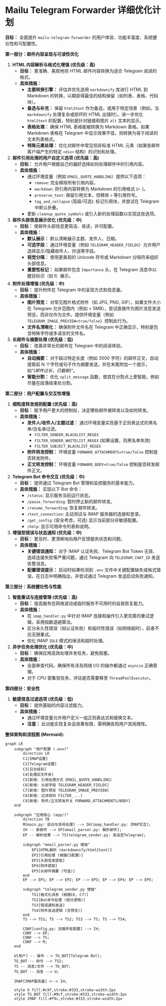 # Mailu Telegram Forwarder 详细优化计划

**目标：** 全面提升 `mailu-telegram-forwarder` 的用户体验、功能丰富度、系统健壮性和可配置性。

**第一部分：邮件内容呈现与可读性优化**

1.  **HTML 内容解析与格式化增强 (优先级：高)**
    *   **目标：** 更准确、美观地将 HTML 邮件内容转换为适合 Telegram 阅读的格式。
    *   **具体措施：**
        *   **主要转换引擎：** 评估并优先选用 `markdownify` 库进行 HTML 到 Markdown 的转换，以期获得最佳的结构保留（如列表、表格、代码块）。
        *   **备选与补充：** 保留 `html2text` 作为备选，或用于特定场景（例如，当 `markdownify` 处理复杂或损坏的 HTML 出错时）。进一步优化 `html2text` 的配置，特别是针对链接和图片 `alt` 文本的显示。
        *   **表格处理：** 确保 HTML 表格能被转换为 Markdown 表格。如果 Markdown 表格在 Telegram 中显示效果不佳，则转换为易于阅读的文本列表格式。
        *   **特殊元素处理：** 优化对邮件中常见但非标准 HTML 元素（如某些邮件客户端产生的特定 `<div>` 结构）的识别和处理。
2.  **邮件引用处理的用户自定义选项 (优先级：高)**
    *   **目标：** 允许用户根据自己的偏好选择如何处理邮件中的引用内容。
    *   **具体措施：**
        *   通过环境变量（例如 `EMAIL_QUOTE_HANDLING`）提供以下选项：
            *   `remove`: 完全移除所有引用内容。
            *   `markdown`: 将引用内容转换为 Markdown 的引用格式 (`> `)。
            *   `preserve_text`: 保留引用文本，但移除 `>` 等引用符号。
            *   `tag_and_collapse` (高级/可选): 标记引用块，并尝试在 Telegram 中默认折叠。
        *   更新 `cleanup_quote_symbols` 或引入新的处理函数以实现这些选项。
3.  **邮件头部信息展示优化 (优先级：中)**
    *   **目标：** 使邮件头部信息更简洁、易读，并可配置。
    *   **具体措施：**
        *   **默认展示：** 默认清晰展示主题、发件人、日期。
        *   **可选字段：** 通过环境变量（例如 `TELEGRAM_HEADER_FIELDS`）允许用户选择显示/隐藏收件人、抄送等字段。
        *   **视觉分隔：** 使用更美观的 Unicode 符号或 Markdown 分隔符来组织头部信息。
        *   **重要性标记：** 如果邮件包含 `Importance` 头，在 Telegram 消息中以醒目标识（如 ❗）展示。
4.  **附件处理增强 (优先级：中)**
    *   **目标：** 提升附件在 Telegram 中的呈现方式和信息量。
    *   **具体措施：**
        *   **图片预览：** 对常见图片格式附件（如 JPG, PNG, GIF），如果文件大小在 Telegram 允许范围内（例如 < 5MB），尝试直接作为图片消息发送预览，而非仅作为文件。提供环境变量（例如 `TELEGRAM_IMAGE_PREVIEW=true/false`）控制此行为。
        *   **文件名清晰化：** 确保附件文件名在 Telegram 中正确显示，特别是包含特殊字符或多语言的文件名。
5.  **长邮件与摘要处理 (优先级：低)**
    *   **目标：** 改善非常长的邮件在 Telegram 中的阅读体验。
    *   **具体措施：**
        *   **自动摘要：** 对于超过特定长度（例如 3000 字符）的邮件正文，自动提取前 N 个字符或句子作为摘要发送，并在末尾附加一个提示，如“_(邮件过长，已截断)_”。
        *   **智能分割：** 优化 `split_message` 函数，使其在分割点上更智能，例如尽量在段落结束处分割。

**第二部分：用户配置与交互性增强**

1.  **细粒度转发规则配置 (优先级：高)**
    *   **目标：** 赋予用户更大的控制权，决定哪些邮件被转发以及如何转发。
    *   **具体措施：**
        *   **发件人/收件人/主题过滤：** 通过环境变量实现基于正则表达式的黑名单/白名单过滤。
            *   `FILTER_SENDER_BLACKLIST_REGEX`
            *   `FILTER_SENDER_WHITELIST_REGEX` (如果设置，则黑名单失效)
            *   `FILTER_SUBJECT_BLACKLIST_REGEX`
        *   **附件转发控制：** 环境变量 `FORWARD_ATTACHMENTS=true/false` 控制是否转发附件。
        *   **正文转发控制：** 环境变量 `FORWARD_BODY=true/false` 控制是否转发邮件正文。
2.  **Telegram Bot 命令交互 (优先级：中)**
    *   **目标：** 提供通过 Telegram Bot 管理和监控服务的基本能力。
    *   **具体措施：** 实现以下 Bot 命令：
        *   `/status`: 显示服务当前运行状态。
        *   `/pause_forwarding`: 暂时停止新的邮件转发。
        *   `/resume_forwarding`: 恢复邮件转发。
        *   `/test_connection`: 主动测试与 IMAP 服务器的连接和登录。
        *   `/get_config`: (安全考虑，可选) 显示当前部分非敏感配置。
        *   `/help`: 显示可用命令列表和说明。
3.  **增强型错误与状态通知 (优先级：中)**
    *   **目标：** 更及时、更清晰地向用户反馈服务状态和问题。
    *   **具体措施：**
        *   **关键错误通知：** 对于 IMAP 认证失败、Telegram Bot Token 无效、连续连接失败等严重问题，通过 Telegram 向 `TELEGRAM_CHAT_ID` 发送告警消息。
        *   **配置错误提示：** 启动时如果检测到 `.env` 文件中关键配置缺失或格式错误，在日志中明确指出，并尝试通过 Telegram 发送启动失败通知。

**第三部分：系统健壮性与性能**

1.  **智能重试与连接管理 (优先级：高)**
    *   **目标：** 提高服务在网络波动或临时服务不可用时的自我恢复能力。
    *   **具体措施：**
        *   在 `imap_handler.py` 中针对 IMAP 连接和操作引入更完善的重试逻辑，采用指数退避算法。
        *   区分永久性错误（如认证失败）和临时性错误（如网络超时），前者不应无限重试。
        *   优化 IMAP `IDLE` 模式的保活和超时处理。
2.  **异步任务处理优化 (优先级：中)**
    *   **目标：** 确保应用高效处理并发任务，避免阻塞。
    *   **具体措施：**
        *   全面审查代码，确保所有涉及网络 I/O 的操作都通过 `asyncio` 正确管理。
        *   对于 CPU 密集型任务，评估是否需要移至 `ThreadPoolExecutor`。

**第四部分：安全性**

1.  **敏感信息过滤选项 (优先级：低)**
    *   **目标：** 提供基础的内容过滤能力。
    *   **具体措施：**
        *   通过环境变量允许用户定义一组正则表达式和替换文本。
        *   **注意：** 此功能实现复杂且效果有限，需明确告知用户其局限性。

**整体架构和流程图 (Mermaid):**

```mermaid
graph LR
    subgraph "用户配置 (.env)"
        direction LR
        C1[IMAP设置]
        C2[Telegram设置]
        C3[日志级别]
        C4[处理后文件夹]
        C5[新增: 引用处理方式 EMAIL_QUOTE_HANDLING]
        C6[新增: 头部字段 TELEGRAM_HEADER_FIELDS]
        C7[新增: 图片预览 TELEGRAM_IMAGE_PREVIEW]
        C8[新增: 过滤规则 FILTER_...]
        C9[新增: 附件/正文转发开关 FORWARD_ATTACHMENTS/BODY]
    end

    subgraph "应用核心 (app/)"
        direction TB
        M[main.py: 启动与信号处理] --> IH[imap_handler.py: IMAP交互];
        IH -- 新邮件 --> EP[email_parser.py: 解析邮件];
        EP -- 解析结果 --> TS[telegram_sender.py: 发送至Telegram];
        
        subgraph "email_parser.py 增强"
            EP1[HTML解析 (markdownify/html2text)]
            EP2[引用处理 (根据C5配置)]
            EP3[头部信息提取]
            EP4[附件提取]
            EP5[长邮件摘要 (可选)]
        end
        EP --> EP1; EP --> EP2; EP --> EP3; EP --> EP4; EP --> EP5;

        subgraph "telegram_sender.py 增强"
            TS1[格式化消息 (根据C6, C7)]
            TS2[Bot命令处理 (部分逻辑)]
            TS3[错误通知发送]
            TS4[附件发送逻辑 (含预览)]
        end
        TS --> TS1; TS --> TS2; TS3 --> TS; TS --> TS4;
        
        CONF[config.py: 加载所有配置] --> IH;
        CONF --> EP;
        CONF --> TS;
        CONF --> M;
    end
    
    U[用户] -- 操作 --> TG_BOT[Telegram Bot];
    TG_BOT -- 命令 --> TS2;
    TS -- 消息/文件 --> TG_BOT;
    TG_BOT -- 消息 --> U;

    IMAP[IMAP服务器] <--> IH;

    style U fill:#c9f,stroke:#333,stroke-width:2px
    style TG_BOT fill:#9cf,stroke:#333,stroke-width:2px
    style IMAP fill:#f9c,stroke:#333,stroke-width:2px